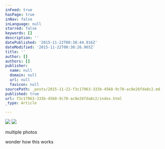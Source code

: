 ```yaml
---
inFeed: true
hasPage: true
inNav: false
inLanguage: null
starred: false
keywords: []
description: ''
datePublished: '2015-11-22T00:38:44.916Z'
dateModified: '2015-11-22T00:38:26.965Z'
title: ''
author: []
authors: []
publisher:
  name: null
  domain: null
  url: null
  favicon: null
sourcePath: _posts/2015-11-22-f3c17963-333b-4568-9c70-ac8e26fda8c2.md
published: true
url: f3c17963-333b-4568-9c70-ac8e26fda8c2/index.html
_type: Article

---
```

![](https://the-grid-user-content.s3-us-west-2.amazonaws.com/9823fe03-aff2-4f91-9675-d1c2a4b4f981.jpg)
![](https://the-grid-user-content.s3-us-west-2.amazonaws.com/51408b58-818f-4fbb-adae-1315a7bf55d6.jpg)

multiple photos

wonder how this works
